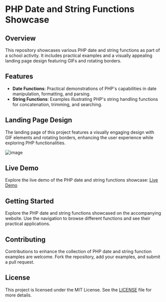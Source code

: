 # PHP Date and String Functions Showcase

## Overview

This repository showcases various PHP date and string functions as part of a school activity. It includes practical examples and a visually appealing landing page design featuring GIFs and rotating borders.

## Features

- **Date Functions**: Practical demonstrations of PHP's capabilities in date manipulation, formatting, and parsing.
- **String Functions**: Examples illustrating PHP's string handling functions for concatenation, trimming, and searching.

## Landing Page Design

The landing page of this project features a visually engaging design with GIF elements and rotating borders, enhancing the user experience while exploring PHP functionalities.

![image](https://github.com/JL-PH/WEBDEV-DATE-AND-STRING-FUNCTIONS/assets/172193580/f94efaf8-6c51-4e59-a2db-828959610b59)

## Live Demo

Explore the live demo of the PHP date and string functions showcase: [Live Demo](https://webdev-string-data-function.000webhostapp.com/index.html)

## Getting Started

Explore the PHP date and string functions showcased on the accompanying website. Use the navigation to browse different functions and see their practical applications.

## Contributing

Contributions to enhance the collection of PHP date and string function examples are welcome. Fork the repository, add your examples, and submit a pull request.

## License

This project is licensed under the MIT License. See the [LICENSE](./LICENSE) file for more details.
